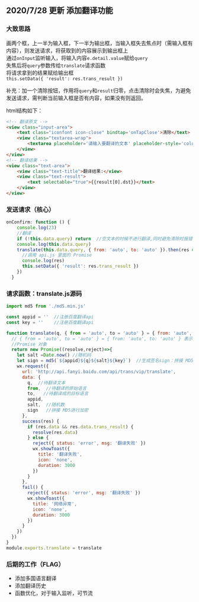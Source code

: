## 2020/7/28 更新 添加翻译功能

### 大致思路  
画两个框，上一半为输入框，下一半为输出框，当输入框失去焦点时（需输入框有内容），则发送请求，将获取到的内容展示到输出框上  
通过`onInput`监听输入，将输入内容`e.detail.value`赋给`query`  
失焦后将`query`参数传给`translate`请求函数  
将请求拿到的结果赋给输出框  
`this.setData({ 'result': res.trans_result })`  

<!--more-->

补充：加一个清除按钮，作用将`query`和`result`归零，点击清除时会失焦，为避免发送请求，需判断当前输入框是否有内容，如果没有则返回。

html结构如下：
```html
<!-- 翻译原文 -->
<view class="input-area">
    <text class="iconfont icon-close" bindtap='onTapClose'>清除</text>
    <view class="textarea-wrap">
        <textarea placeholder='请输入要翻译的文本' placeholder-style='color: #8995a1' bindinput='onInput' bindconfirm='onConfirm' bindblur='onConfirm' value="{{query}}"></textarea>
    </view>
</view>
<!-- 翻译结果 -->
<view class="text-area">
    <view class="text-title">翻译结果:</view>
    <view class="text-result">
        <text selectable="true">{{result[0].dst}}</text>
    </view>
</view>
```


### 发送请求（核心）
```js
onConfirm: function () {
    console.log(23)
    //翻译
    if (!this.data.query) return  //空文本的时候不进行翻译,同时避免清除时报错
    console.log(this.data.query)
    translate(this.data.query, { from: 'auto', to: 'auto' }).then(res => {
      //调用 api.js 里面的 Promise
      console.log(res)
      this.setData({ 'result': res.trans_result })
    })
  }
```

### 请求函数：translate.js源码
```js
import md5 from './md5.min.js'

const appid = ''  //注册百度翻译api
const key = ''    //注册百度翻译api

function translate(q, { from = 'auto', to = 'auto' } = { from: 'auto', to: 'auto' }) {
  // { from = 'auto', to = 'auto' } = { from: 'auto', to: 'auto' } 表示默认传递参数传递的值
  //Promise 对象
  return new Promise((resolve,reject)=>{
    let salt =Date.now() //随机码 
    let sign = md5(`${appid}${q}${salt}${key}`)  //生成签名sign：拼接 MD5进行加密
    wx.request({
      url: 'http://api.fanyi.baidu.com/api/trans/vip/translate',
      data: {
        q,  //待翻译文本
        from,  //待翻译的原始语言
        to,   //待翻译成的目标语言
        appid,
        salt,  //随机数
        sign   //拼接 MD5进行加密
      },
      success(res) {
        if (res.data && res.data.trans_result) {
          resolve(res.data)
        } else {
          reject({ status: 'error', msg: '翻译失败' })
          wx.showToast({
            title: '翻译失败',
            icon: 'none',
            duration: 3000
          })
        }
      },
      fail() {
        reject({ status: 'error', msg: '翻译失败' })
        wx.showToast({
          title: '网络异常',
          icon: 'none',
          duration: 3000
        })
      }
    })
  })
}
module.exports.translate = translate
```

### 后期的工作（FLAG）
* 添加多国语言翻译
* 添加翻译历史
* 函数优化，对于输入监听，可节流
